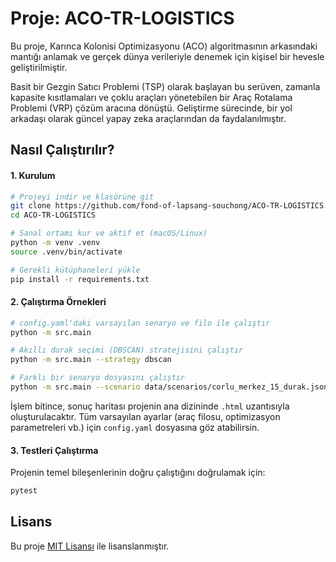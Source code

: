 # Proje: ACO-TR-LOGISTICS

Bu proje, Karınca Kolonisi Optimizasyonu (ACO) algoritmasının arkasındaki mantığı anlamak ve gerçek dünya verileriyle denemek için kişisel bir hevesle geliştirilmiştir.

Basit bir Gezgin Satıcı Problemi (TSP) olarak başlayan bu serüven, zamanla kapasite kısıtlamaları ve çoklu araçları yönetebilen bir Araç Rotalama Problemi (VRP) çözüm aracına dönüştü. Geliştirme sürecinde, bir yol arkadaşı olarak güncel yapay zeka araçlarından da faydalanılmıştır.

## Nasıl Çalıştırılır?

#### 1. Kurulum
```bash
# Projeyi indir ve klasörüne git
git clone https://github.com/fond-of-lapsang-souchong/ACO-TR-LOGISTICS.git
cd ACO-TR-LOGISTICS

# Sanal ortamı kur ve aktif et (macOS/Linux)
python -m venv .venv
source .venv/bin/activate

# Gerekli kütüphaneleri yükle
pip install -r requirements.txt
```

#### 2. Çalıştırma Örnekleri
```bash
# config.yaml'daki varsayılan senaryo ve filo ile çalıştır
python -m src.main

# Akıllı durak seçimi (DBSCAN) stratejisini çalıştır
python -m src.main --strategy dbscan

# Farklı bir senaryo dosyasını çalıştır
python -m src.main --scenario data/scenarios/corlu_merkez_15_durak.json
```
İşlem bitince, sonuç haritası projenin ana dizininde `.html` uzantısıyla oluşturulacaktır. Tüm varsayılan ayarlar (araç filosu, optimizasyon parametreleri vb.) için `config.yaml` dosyasına göz atabilirsin.

#### 3. Testleri Çalıştırma
Projenin temel bileşenlerinin doğru çalıştığını doğrulamak için:
```bash
pytest
```

## Lisans
Bu proje [MIT Lisansı](LICENSE) ile lisanslanmıştır.